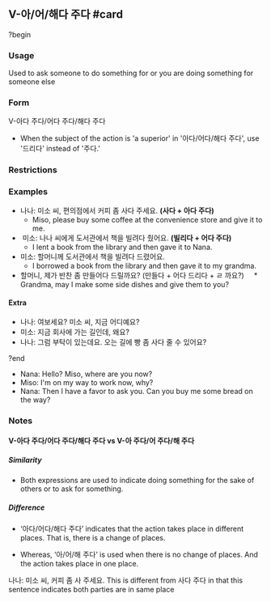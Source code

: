 ## V-아/어/해다 주다 #card
?begin
### Usage
Used to ask someone to do something for or you are doing something for someone else
### Form
V-아다 주다/어다 주다/해다 주다
- When the subject of the action is 'a superior' in '아다/어다/해다 주다', use '드리다' instead of '주다.'
### Restrictions
### Examples
- 나나: 미소 씨, 편의점에서 커피 좀 사다 주세요. **(사다 + 아다 주다)**
	- Miso, please buy some coffee at the convenience store and give it to me.
-  미소: 나나 씨에게 도서관에서 책을 빌려다 줬어요. **(빌리다 + 어다 주다)**
	- I lent a book from the library and then gave it to Nana.
- 미소: 할머니께 도서관에서 책을 빌려다 드렸어요.
	- I borrowed a book from the library and then gave it to my grandma.
- 할머니, 제가 반찬 좀 만들어다 드릴까요? (만들다 + 어다 드리다 + ㄹ 까요?)
    * Grandma, may I make some side dishes and give them to you?
#### Extra
- 나나: 여보세요? 미소 씨, 지금 어디예요?
- 미소: 지금 회사에 가는 길인데, 왜요?
- 나나: 그럼 부탁이 있는데요. 오는 길에 빵 좀 사다 줄 수 있어요?
<!--SR:!2025-10-11,59,250-->
?end


* Nana: Hello? Miso, where are you now?
* Miso: I'm on my way to work now, why?
* Nana: Then I have a favor to ask you. Can you buy me some bread on the way?
### Notes
#### V-아다 주다/어다 주다/해다 주다 vs V-아 주다/어 주다/해 주다

##### Similarity
- Both expressions are used to indicate doing something for the sake of others or to ask for something.

##### Difference

- ‘아다/어다/해다 주다’ indicates that the action takes place in different places. That is, there is a change of places.

- Whereas, ‘아/어/해 주다’ is used when there is no change of places. And the action takes place in one place.

나나: 미소 씨, 커피 좀 사 주세요.
This is different from 사다 주다 in that this sentence indicates both parties are in same place